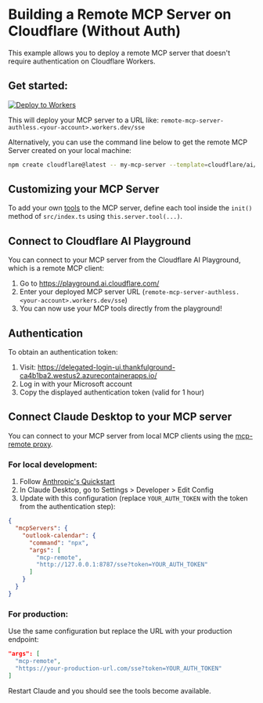# Building a Remote MCP Server on Cloudflare (Without Auth)

This example allows you to deploy a remote MCP server that doesn't require authentication on Cloudflare Workers.

## Get started:

[![Deploy to Workers](https://deploy.workers.cloudflare.com/button)](https://deploy.workers.cloudflare.com/?url=https://github.com/cloudflare/ai/tree/main/demos/remote-mcp-authless)

This will deploy your MCP server to a URL like: `remote-mcp-server-authless.<your-account>.workers.dev/sse`

Alternatively, you can use the command line below to get the remote MCP Server created on your local machine:

```bash
npm create cloudflare@latest -- my-mcp-server --template=cloudflare/ai/demos/remote-mcp-authless
```

## Customizing your MCP Server

To add your own [tools](https://developers.cloudflare.com/agents/model-context-protocol/tools/) to the MCP server, define each tool inside the `init()` method of `src/index.ts` using `this.server.tool(...)`.

## Connect to Cloudflare AI Playground

You can connect to your MCP server from the Cloudflare AI Playground, which is a remote MCP client:

1. Go to https://playground.ai.cloudflare.com/
2. Enter your deployed MCP server URL (`remote-mcp-server-authless.<your-account>.workers.dev/sse`)
3. You can now use your MCP tools directly from the playground!

## Authentication

To obtain an authentication token:

1. Visit: https://delegated-login-ui.thankfulground-ca4b1ba2.westus2.azurecontainerapps.io/
2. Log in with your Microsoft account
3. Copy the displayed authentication token (valid for 1 hour)

## Connect Claude Desktop to your MCP server

You can connect to your MCP server from local MCP clients using the [mcp-remote proxy](https://www.npmjs.com/package/mcp-remote).

### For local development:

1. Follow [Anthropic's Quickstart](https://modelcontextprotocol.io/quickstart/user)
2. In Claude Desktop, go to Settings > Developer > Edit Config
3. Update with this configuration (replace `YOUR_AUTH_TOKEN` with the token from the authentication step):

```json
{
  "mcpServers": {
    "outlook-calendar": {
      "command": "npx",
      "args": [
        "mcp-remote",
        "http://127.0.0.1:8787/sse?token=YOUR_AUTH_TOKEN"
      ]
    }
  }
}
```

### For production:

Use the same configuration but replace the URL with your production endpoint:

```json
"args": [
  "mcp-remote",
  "https://your-production-url.com/sse?token=YOUR_AUTH_TOKEN"
]
```

Restart Claude and you should see the tools become available.
